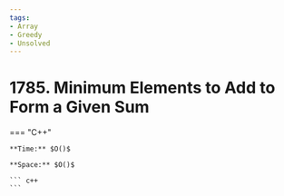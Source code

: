 ```yaml
---
tags:
- Array
- Greedy
- Unsolved
---
```



# 1785. Minimum Elements to Add to Form a Given Sum

=== "C++"

    **Time:** $O()$

    **Space:** $O()$

    ``` c++
    ```